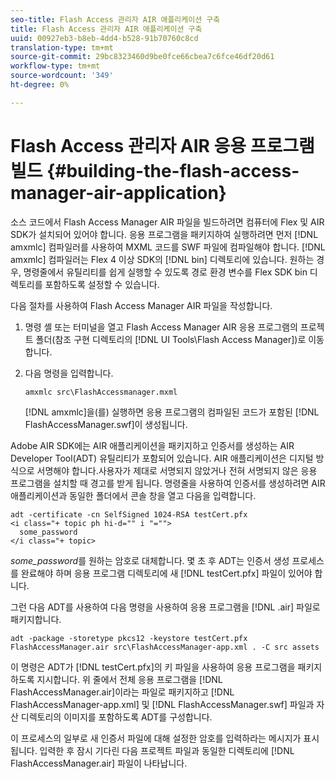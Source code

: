```yaml
---
seo-title: Flash Access 관리자 AIR 애플리케이션 구축
title: Flash Access 관리자 AIR 애플리케이션 구축
uuid: 00927eb3-b8eb-4dd4-b528-91b70760c8cd
translation-type: tm+mt
source-git-commit: 29bc8323460d9be0fce66cbea7c6fce46df20d61
workflow-type: tm+mt
source-wordcount: '349'
ht-degree: 0%

---
```



# Flash Access 관리자 AIR 응용 프로그램 빌드 {#building-the-flash-access-manager-air-application}

소스 코드에서 Flash Access Manager AIR 파일을 빌드하려면 컴퓨터에 Flex 및 AIR SDK가 설치되어 있어야 합니다. 응용 프로그램을 패키지하여 실행하려면 먼저 [!DNL amxmlc] 컴파일러를 사용하여 MXML 코드를 SWF 파일에 컴파일해야 합니다. [!DNL amxmlc] 컴파일러는 Flex 4 이상 SDK의 [!DNL bin] 디렉토리에 있습니다. 원하는 경우, 명령줄에서 유틸리티를 쉽게 실행할 수 있도록 경로 환경 변수를 Flex SDK bin 디렉토리를 포함하도록 설정할 수 있습니다.

다음 절차를 사용하여 Flash Access Manager AIR 파일을 작성합니다.

1. 명령 셸 또는 터미널을 열고 Flash Access Manager AIR 응용 프로그램의 프로젝트 폴더(참조 구현 디렉토리의 [!DNL UI Tools\Flash Access Manager])로 이동합니다.
1. 다음 명령을 입력합니다.

   ```
   amxmlc src\FlashAccessmanager.mxml
   ```

   [!DNL amxmlc]을(를) 실행하면 응용 프로그램의 컴파일된 코드가 포함된 [!DNL FlashAccessManager.swf]이 생성됩니다.

Adobe AIR SDK에는 AIR 애플리케이션을 패키지하고 인증서를 생성하는 AIR Developer Tool(ADT) 유틸리티가 포함되어 있습니다. AIR 애플리케이션은 디지털 방식으로 서명해야 합니다.사용자가 제대로 서명되지 않았거나 전혀 서명되지 않은 응용 프로그램을 설치할 때 경고를 받게 됩니다. 명령줄을 사용하여 인증서를 생성하려면 AIR 애플리케이션과 동일한 폴더에서 콘솔 창을 열고 다음을 입력합니다.

```
adt -certificate -cn SelfSigned 1024-RSA testCert.pfx  
<i class="+ topic ph hi-d="" i "="">
  some_password 
</i class="+ topic>
```

*some_password*&#x200B;를 원하는 암호로 대체합니다. 몇 초 후 ADT는 인증서 생성 프로세스를 완료해야 하며 응용 프로그램 디렉토리에 새 [!DNL testCert.pfx] 파일이 있어야 합니다.

그런 다음 ADT를 사용하여 다음 명령을 사용하여 응용 프로그램을 [!DNL .air] 파일로 패키지합니다.

```
adt -package -storetype pkcs12 -keystore testCert.pfx FlashAccessManager.air src\FlashAccessManager-app.xml . -C src assets
```

이 명령은 ADT가 [!DNL testCert.pfx]의 키 파일을 사용하여 응용 프로그램을 패키지하도록 지시합니다. 위 줄에서 전체 응용 프로그램을 [!DNL FlashAccessManager.air]이라는 파일로 패키지하고 [!DNL FlashAccessManager-app.xml] 및 [!DNL FlashAccessManager.swf] 파일과 자산 디렉토리의 이미지를 포함하도록 ADT를 구성합니다.

이 프로세스의 일부로 새 인증서 파일에 대해 설정한 암호를 입력하라는 메시지가 표시됩니다. 입력한 후 잠시 기다린 다음 프로젝트 파일과 동일한 디렉토리에 [!DNL FlashAccessManager.air] 파일이 나타납니다.
